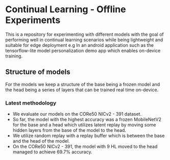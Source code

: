 # Continual Learning - Offline Experiments

This is a repository for experimenting with different models with the goal of performing well in continual learning scenarios while being lightweight and suitable for edge deployment e.g In an android application such as the tensorflow-lite model personalization demo app which enables on-device training.

## Structure of models

For the models we keep a structure of the base being a frozen model and the head being a series of layers that can be trained real time on-device.

### Latest methodology

- We evaluate our models on the CORe50 NICv2 - 391 dataset.
- So far, the model with the highest accuracy was a frozen MobileNetV2 for the base and a head which utilizes latent replay by moving some hidden layers from the base of the model to the head.
- We utilize random replay with a replay buffer which is between the base and the head of the model. 
- On the CORe50 NICv2 - 391, the model with 9 HL moved to the head managed to achieve 69.7% accuracy. 
